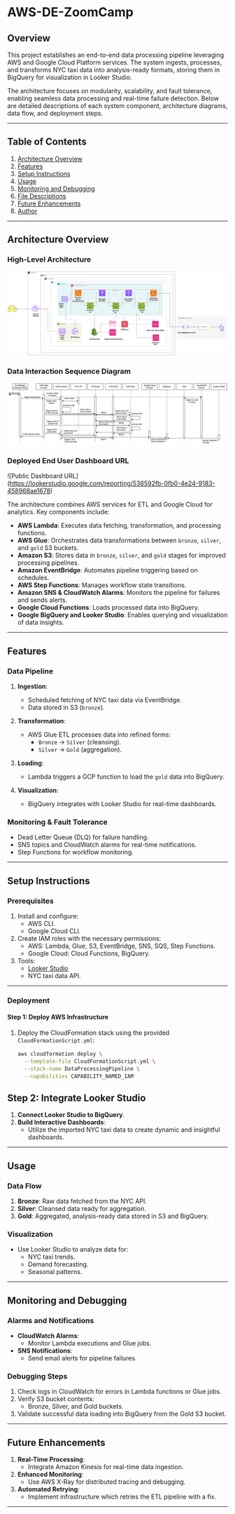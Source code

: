# AWS-DE-ZoomCamp

## Overview

This project establishes an end-to-end data processing pipeline leveraging AWS and Google Cloud Platform services. The system ingests, processes, and transforms NYC taxi data into analysis-ready formats, storing them in BigQuery for visualization in Looker Studio.

The architecture focuses on modularity, scalability, and fault tolerance, enabling seamless data processing and real-time failure detection. Below are detailed descriptions of each system component, architecture diagrams, data flow, and deployment steps.

---

## Table of Contents

1. [Architecture Overview](#architecture-overview)
2. [Features](#features)
3. [Setup Instructions](#setup-instructions)
4. [Usage](#usage)
5. [Monitoring and Debugging](#monitoring-and-debugging)
6. [File Descriptions](#file-descriptions)
7. [Future Enhancements](#future-enhancements)
8. [Author](#author)

---

## Architecture Overview

### High-Level Architecture
![AWS Cloud Architecture](Architecture%20Diagram%20-%20AWS.png)

### Data Interaction Sequence Diagram
![Data Interaction Sequence Diagram](Cloud%20Architecture%20-%20Data%20Interaction%20Sequence%20Diagram.png)

### Deployed End User Dashboard URL
![Public Dashboard URL] (https://lookerstudio.google.com/reporting/536592fb-0fb0-4e24-9183-458968ae1678)

The architecture combines AWS services for ETL and Google Cloud for analytics. Key components include:

- **AWS Lambda**: Executes data fetching, transformation, and processing functions.
- **AWS Glue**: Orchestrates data transformations between `bronze`, `silver`, and `gold` S3 buckets.
- **Amazon S3**: Stores data in `bronze`, `silver`, and `gold` stages for improved processing pipelines.
- **Amazon EventBridge**: Automates pipeline triggering based on schedules.
- **AWS Step Functions**: Manages workflow state transitions.
- **Amazon SNS & CloudWatch Alarms**: Monitors the pipeline for failures and sends alerts.
- **Google Cloud Functions**: Loads processed data into BigQuery.
- **Google BigQuery and Looker Studio**: Enables querying and visualization of data insights.

---

## Features

### Data Pipeline

1. **Ingestion**:
   - Scheduled fetching of NYC taxi data via EventBridge.
   - Data stored in S3 (`bronze`).

2. **Transformation**:
   - AWS Glue ETL processes data into refined forms:
     - `Bronze` → `Silver` (cleansing).
     - `Silver` → `Gold` (aggregation).

3. **Loading**:
   - Lambda triggers a GCP function to load the `gold` data into BigQuery.

4. **Visualization**:
   - BigQuery integrates with Looker Studio for real-time dashboards.

### Monitoring & Fault Tolerance
- Dead Letter Queue (DLQ) for failure handling.
- SNS topics and CloudWatch alarms for real-time notifications.
- Step Functions for workflow monitoring.

---

## Setup Instructions

### Prerequisites

1. Install and configure:
   - AWS CLI.
   - Google Cloud CLI.
2. Create IAM roles with the necessary permissions:
   - AWS: Lambda, Glue, S3, EventBridge, SNS, SQS, Step Functions.
   - Google Cloud: Cloud Functions, BigQuery.
3. Tools:
   - [Looker Studio](https://lookerstudio.google.com/)
   - NYC taxi data API.

---

### Deployment

#### Step 1: Deploy AWS Infrastructure
1. Deploy the CloudFormation stack using the provided `CloudFormationScript.yml`:
   ```bash
   aws cloudformation deploy \
     --template-file CloudFormationScript.yml \
     --stack-name DataProcessingPipeline \
     --capabilities CAPABILITY_NAMED_IAM
## Step 2: Integrate Looker Studio

1. **Connect Looker Studio to BigQuery**.
2. **Build Interactive Dashboards**:
   - Utilize the imported NYC taxi data to create dynamic and insightful dashboards.

---

## Usage

### Data Flow
1. **Bronze**: Raw data fetched from the NYC API.
2. **Silver**: Cleansed data ready for aggregation.
3. **Gold**: Aggregated, analysis-ready data stored in S3 and BigQuery.

### Visualization
- Use Looker Studio to analyze data for:
  - NYC taxi trends.
  - Demand forecasting.
  - Seasonal patterns.

---

## Monitoring and Debugging

### Alarms and Notifications
- **CloudWatch Alarms**:
  - Monitor Lambda executions and Glue jobs.
- **SNS Notifications**:
  - Send email alerts for pipeline failures.

### Debugging Steps
1. Check logs in CloudWatch for errors in Lambda functions or Glue jobs.
2. Verify S3 bucket contents:
   - Bronze, Silver, and Gold buckets.
3. Validate successful data loading into BigQuery from the Gold S3 bucket.

---

## Future Enhancements

1. **Real-Time Processing**:
   - Integrate Amazon Kinesis for real-time data ingestion.
2. **Enhanced Monitoring**:
   - Use AWS X-Ray for distributed tracing and debugging.
3. **Automated Retrying**:
   - Implement infrastructure which retries the ETL pipeline with a fix.

---
